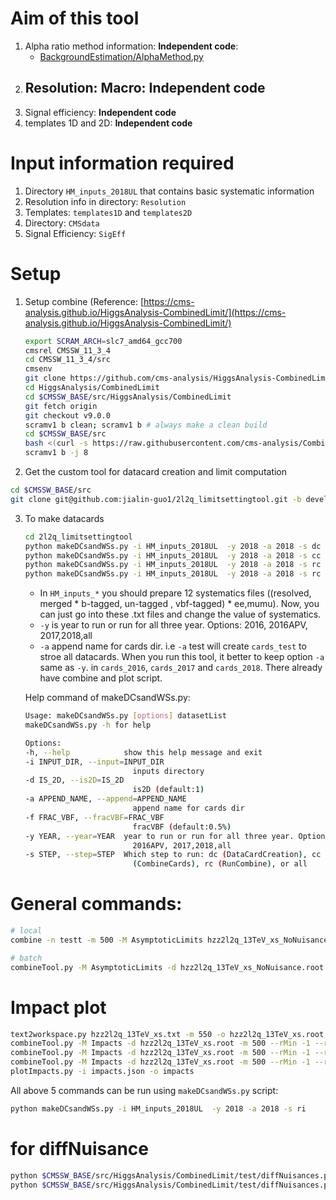 # Aim of this tool

1. Alpha  ratio method information: **Independent code**:
    - [BackgroundEstimation/AlphaMethod.py](https://github.com/jialin-guo1/HZZAnalysis/blob/994e9a59b67da505dbe7d15605558ab414eb1310/BackgroundEstimation/AlphaMethod.py)
1.  Resolution: Macro: **Independent code**
    -
1. Signal efficiency: **Independent code**
1. templates 1D and 2D: **Independent code**


# Input information required

1. Directory `HM_inputs_2018UL` that contains basic systematic information
2. Resolution info in directory: `Resolution`
3. Templates: `templates1D` and  `templates2D`
4. Directory: `CMSdata`
5. Signal Efficiency: `SigEff`

# Setup

1. Setup combine (Reference: [https://cms-analysis.github.io/HiggsAnalysis-CombinedLimit/](https://cms-analysis.github.io/HiggsAnalysis-CombinedLimit/)

    ```bash
    export SCRAM_ARCH=slc7_amd64_gcc700
    cmsrel CMSSW_11_3_4
    cd CMSSW_11_3_4/src
    cmsenv
    git clone https://github.com/cms-analysis/HiggsAnalysis-CombinedLimit.git HiggsAnalysis/CombinedLimit
    cd HiggsAnalysis/CombinedLimit
    cd $CMSSW_BASE/src/HiggsAnalysis/CombinedLimit
    git fetch origin
    git checkout v9.0.0
    scramv1 b clean; scramv1 b # always make a clean build
    cd $CMSSW_BASE/src
    bash <(curl -s https://raw.githubusercontent.com/cms-analysis/CombineHarvester/main/CombineTools/scripts/sparse-checkout-ssh.sh)
    scramv1 b -j 8
    ```

2. Get the custom tool for datacard creation and limit computation

  ```bash
  cd $CMSSW_BASE/src
  git clone git@github.com:jialin-guo1/2l2q_limitsettingtool.git -b develop
  ```

3. To make datacards

    ```bash
    cd 2l2q_limitsettingtool
    python makeDCsandWSs.py -i HM_inputs_2018UL  -y 2018 -a 2018 -s dc
    python makeDCsandWSs.py -i HM_inputs_2018UL  -y 2018 -a 2018 -s cc
    python makeDCsandWSs.py -i HM_inputs_2018UL  -y 2018 -a 2018 -s rc
    python makeDCsandWSs.py -i HM_inputs_2018UL  -y 2018 -a 2018 -s rc
    ```

    - In `HM_inputs_*` you should prepare 12 systematics files  ((resolved, merged * b-tagged, un-tagged , vbf-tagged) * ee,mumu). Now, you can just go into these .txt files and change the value of systematics.
    - `-y` is year to run or run for all three year. Options: 2016, 2016APV, 2017,2018,all
    - `-a` append name for cards dir. i.e `-a` test will create `cards_test` to stroe all datacards. When you run this tool, it better to keep option `-a` same as `-y`. in `cards_2016`, `cards_2017` and `cards_2018`. There already have combine and plot script.

    Help command of makeDCsandWSs.py:

    ```bash
    Usage: makeDCsandWSs.py [options] datasetList
    makeDCsandWSs.py -h for help

    Options:
    -h, --help            show this help message and exit
    -i INPUT_DIR, --input=INPUT_DIR
                            inputs directory
    -d IS_2D, --is2D=IS_2D
                            is2D (default:1)
    -a APPEND_NAME, --append=APPEND_NAME
                            append name for cards dir
    -f FRAC_VBF, --fracVBF=FRAC_VBF
                            fracVBF (default:0.5%)
    -y YEAR, --year=YEAR  year to run or run for all three year. Options: 2016,
                            2016APV, 2017,2018,all
    -s STEP, --step=STEP  Which step to run: dc (DataCardCreation), cc
                            (CombineCards), rc (RunCombine), or all
    ```

# General commands:

```bash
# local
combine -n testt -m 500 -M AsymptoticLimits hzz2l2q_13TeV_xs_NoNuisance.txt --rMax 1 --rAbsAcc 0 --run blind

# batch
combineTool.py -M AsymptoticLimits -d hzz2l2q_13TeV_xs_NoNuisance.root --rMax 1 --rAbsAcc 0 --run blind -m 500 --job-mode condor
```

# Impact plot

```bash
text2workspace.py hzz2l2q_13TeV_xs.txt -m 550 -o hzz2l2q_13TeV_xs.root
combineTool.py -M Impacts -d hzz2l2q_13TeV_xs.root -m 500 --rMin -1 --rMax 2 --robustFit 1 --doInitialFit  -t -1 --expectSignal 1
combineTool.py -M Impacts -d hzz2l2q_13TeV_xs.root -m 500 --rMin -1 --rMax 2 --robustFit 1 --doFits
combineTool.py -M Impacts -d hzz2l2q_13TeV_xs.root -m 500 --rMin -1 --rMax 2 --robustFit 1 --output impacts.json
plotImpacts.py -i impacts.json -o impacts
```

All above 5 commands can be run using `makeDCsandWSs.py` script:

```bash
python makeDCsandWSs.py -i HM_inputs_2018UL  -y 2018 -a 2018 -s ri
```

# for diffNuisance

```bash
python $CMSSW_BASE/src/HiggsAnalysis/CombinedLimit/test/diffNuisances.py --help
python $CMSSW_BASE/src/HiggsAnalysis/CombinedLimit/test/diffNuisances.py fitDiagnosticsTest.root  --all
```

